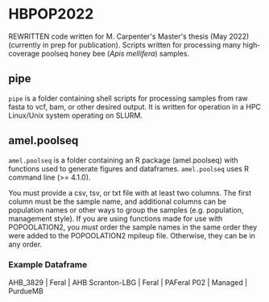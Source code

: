 # HBPOP2022
REWRITTEN code written for M. Carpenter's Master's thesis (May 2022)
(currently in prep for publication). Scripts written for processing many high-coverage poolseq honey bee (*Apis mellifera*) samples.

## pipe
`pipe` is a folder containing shell scripts for processing samples from raw fasta to vcf, bam, or other desired output. It is written for operation in a HPC Linux/Unix system operating on SLURM.

## amel.poolseq
`amel.poolseq` is a folder containing an R package (amel.poolseq) with functions used to generate figures and dataframes. `amel.poolseq` uses R command line (>= 4.1.0).

You must provide a csv, tsv, or txt file with at least two columns. The first column must be the sample name, and additional columns can be population names or other ways to group the samples (e.g. population, management style). If you are using functions made for use with POPOOLATION2, you *must* order the sample names in the same order they were added to the POPOOLATION2 mpileup file. Otherwise, they can be in any order. 

### Example Dataframe
AHB_3829 | Feral | AHB
Scranton-LBG | Feral | PAFeral
P02 | Managed | PurdueMB